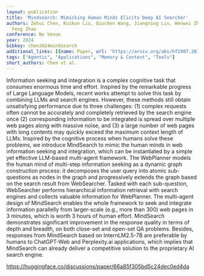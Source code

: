 ```yaml
---
layout: publication
title: 'Mindsearch: Mimicking Human Minds Elicits Deep AI Searcher'
authors: Zehui Chen, Kuikun Liu, Qiuchen Wang, Jiangning Liu, Wenwei Zhang, Kai Chen,
  Feng Zhao
conference: No Venue
year: 2024
bibkey: chen2024mindsearch
additional_links: [{name: Paper, url: 'https://arxiv.org/abs/hf2407.20183'}]
tags: ["Agentic", "Applications", "Memory & Context", "Tools"]
short_authors: Chen et al.
---
```

Information seeking and integration is a complex cognitive task that consumes enormous time and effort. Inspired by the remarkable progress of Large Language Models, recent works attempt to solve this task by combining LLMs and search engines. However, these methods still obtain unsatisfying performance due to three challenges: (1) complex requests often cannot be accurately and completely retrieved by the search engine once (2) corresponding information to be integrated is spread over multiple web pages along with massive noise, and (3) a large number of web pages with long contents may quickly exceed the maximum context length of LLMs. Inspired by the cognitive process when humans solve these problems, we introduce MindSearch to mimic the human minds in web information seeking and integration, which can be instantiated by a simple yet effective LLM-based multi-agent framework. The WebPlanner models the human mind of multi-step information seeking as a dynamic graph construction process: it decomposes the user query into atomic sub-questions as nodes in the graph and progressively extends the graph based on the search result from WebSearcher. Tasked with each sub-question, WebSearcher performs hierarchical information retrieval with search engines and collects valuable information for WebPlanner. The multi-agent design of MindSearch enables the whole framework to seek and integrate information parallelly from larger-scale (e.g., more than 300) web pages in 3 minutes, which is worth 3 hours of human effort. MindSearch demonstrates significant improvement in the response quality in terms of depth and breadth, on both close-set and open-set QA problems. Besides, responses from MindSearch based on InternLM2.5-7B are preferable by humans to ChatGPT-Web and Perplexity.ai applications, which implies that MindSearch can already deliver a competitive solution to the proprietary AI search engine.

https://huggingface.co/discussions/paper/66a85f305bd5c24dec0ed4da